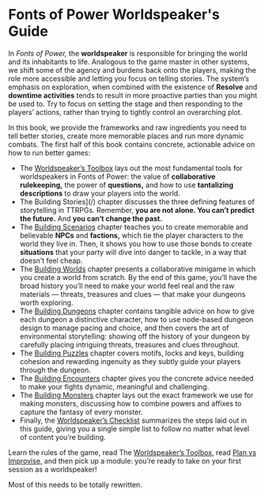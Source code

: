 # Fonts of Power Worldspeaker's Guide

In *Fonts of Power,* the **worldspeaker** is responsible for bringing the world and its inhabitants to life. Analogous to the game master in other systems, we shift some of the agency and burdens back onto the players, making the role more accessible and letting you focus on telling stories. The system’s emphasis on exploration, when combined with the existence of **Resolve** and **downtime activities** tends to result in more proactive parties than you might be used to. Try to focus on setting the stage and then responding to the players’ actions, rather than trying to tightly control an overarching plot.

In this book, we provide the frameworks and raw ingredients you need to tell better stories, create more memorable places and run more dynamic combats. The first half of this book contains concrete, actionable advice on how to run better games:
- The [Worldspeaker’s Toolbox](/) lays out the most fundamental tools for worldspeakers in Fonts of Power: the value of **collaborative rulekeeping,** the power of **questions,** and how to use **tantalizing descriptions** to draw your players into the world.
- The  Building Stories](/) chapter discusses the three defining features of storytelling in TTRPGs. Remember, **you are not alone. You can’t predict the future.** And **you can’t change the past.**
- The [Building Scenarios](/) chapter teaches you to create memorable and believable **NPCs** and **factions,** which tie the player characters to the world they live in. Then, it shows you how to use those bonds to create **situations** that your party will dive into danger to tackle, in a way that doesn’t feel cheap.
- The [Building Worlds](/) chapter presents a collaborative minigame in which you create a world from scratch. By the end of this game, you’ll have the broad history you’ll need to make your world feel real and the raw materials — threats, treasures and clues — that make your dungeons worth exploring.
- The [Building Dungeons](/) chapter contains tangible advice on how to give each dungeon a distinctive character, how to use node-based dungeon design to manage pacing and choice, and then covers the art of environmental storytelling: showing off the history of your dungeon by carefully placing intriguing threats, treasures and clues throughout.
- The [Building Puzzles](/) chapter covers motifs, locks and keys, building cohesion and rewarding ingenuity as they subtly guide your players through the dungeon.
- The [Building Encounters](/) chapter gives you the concrete advice needed to make your fights dynamic, meaningful and challenging.
- The [Building Monsters](/) chapter lays out the exact framework we use for making monsters, discussing how to combine powers and affixes to capture the fantasy of every monster.
- Finally, the [Worldspeaker’s Checklist](/) summarizes the steps laid out in this guide, giving you a single simple list to follow no matter what level of content you’re building.

Learn the rules of the game, read The [Worldspeaker’s Toolbox](/), read [Plan vs Improvise,](/) and then pick up a module: you’re ready to take on your first session as a worldspeaker!


Most of this needs to be totally rewritten.